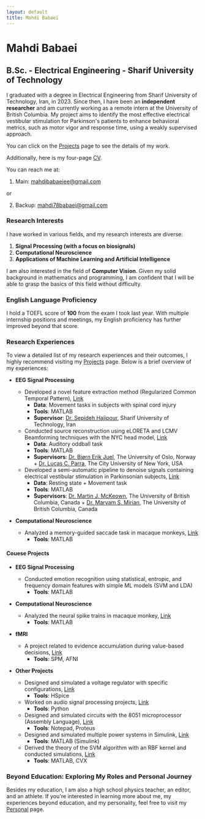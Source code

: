 ```yaml
---
layout: default
title: Mahdi Babaei
---
```


# Mahdi Babaei
## B.Sc. - Electrical Engineering - Sharif University of Technology

I graduated with a degree in Electrical Engineering from Sharif University of Technology, Iran, in 2023. Since then, I have been an **independent researcher** and am currently working as a remote intern at the University of British Columbia. My project aims to identify the most effective electrical vestibular stimulation for Parkinson's patients to enhance behavioral metrics, such as motor vigor and response time, using a weakly supervised approach.

You can click on the [Projects](./projects.md) page to see the details of my work.

Additionally, here is my four-page [CV](/MahdiBabaei_CV.pdf).

You can reach me at: 

1. Main: [mahdibabaeiee@gmail.com](mailto:mahdibabaeiee@gmail.com) 

or 

2. Backup: [mahdi78babaei@gmail.com](mailto:mahdi78babaei@gmail.com)

### Research Interests
I have worked in various fields, and my research interests are diverse:
1. **Signal Processing (with a focus on biosignals)**
2. **Computational Neuroscience** 
3. **Applications of Machine Learning and Artificial Intelligence**

I am also interested in the field of **Computer Vision**. Given my solid background in mathematics and programming, I am confident that I will be able to grasp the basics of this field without difficulty.

### English Language Proficiency
I hold a TOEFL score of **100** from the exam I took last year. With multiple internship positions and meetings, my English proficiency has further improved beyond that score.

### Research Experiences
To view a detailed list of my research experiences and their outcomes, I highly recommend visiting my [Projects](./projects.md) page. Below is a brief overview of my experiences:

- **EEG Signal Processing**
  - Developed a novel feature extraction method (Regularized Common Temporal Pattern), [Link](./RCTP.md)
      - **Data**: Movement tasks in subjects with spinal cord injury
	  - **Tools**: MATLAB
	  - **ُSupervisor**: [Dr. Sepideh Hajipour](https://scholar.google.com/citations?user=jcH5o_IAAAAJ&hl=en), Sharif University of Technology, Iran
  - Conducted source reconstruction using eLORETA and LCMV Beamforming techniques with the NYC head model, [Link](./SourceReconstruction.md)
      - **Data**: Auditory oddball task
	  - **Tools**: MATLAB
      - **ُSupervisors**: [Dr. Bjørn Erik Juel](https://scholar.google.com/citations?user=vvEltwIAAAAJ&hl=en), The University of Oslo, Norway + [Dr. Lucas C. Parra](https://scholar.google.com/citations?user=-4BM5pwAAAAJ&hl=en), The City University of New York, USA	  
  - Developed a semi-automatic pipeline to denoise signals containing electrical vestibular stimulation in Parkinsonian subjects, [Link](./UBCDenoisingPipeline.md) 
      - **Data**: Resting state + Movement task
	  - **Tools**: MATLAB
      - **ُSupervisors**: [Dr. Martin J. McKeown](https://scholar.google.com/citations?user=cBAT2tQAAAAJ&hl=en), The University of British Columbia, Canada + [Dr. Maryam	S. Mirian](https://scholar.google.com/citations?user=7etobUIAAAAJ&hl=en), The University of British Columbia, Canada  

- **Computational Neuroscience**
  - Analyzed a memory-guided saccade task in macaque monkeys, [Link](./IPMNDASS.md)
      - **Tools**: MATLAB

#### Couese Projects 
- **EEG Signal Processing**  
  - Conducted emotion recognition using statistical, entropic, and frequency domain features with simple ML models (SVM and LDA)
	  - **Tools**: MATLAB
	  
- **Computational Neuroscience**
  - Analyzed the neural spike trains in macaque monkey, [Link](./NSProject.md)
      - **Tools**: MATLAB
	  
- **fMRI**
  - A project related to evidence accumulation during value-based decisions, [Link](./fMRIProject.md)
      - **Tools**: SPM, AFNI

- **Other Projects**
  - Designed and simulated a voltage regulator with specific configurations, [Link](./fMRIProject.md)
      - **Tools**: HSpice
  - Worked on audio signal processing projects, [Link](./DSPProject.md)
      - **Tools**: Python	  
  - Designed and simulated circuits with the 8051 microprocessor (Assembly Language), [Link](./CAProject.md)
      - **Tools**: Notepad, Proteus
  - Designed and simulated multiple power systems in Simulink, [Link](./EECProject.md)
      - **Tools**: MATLAB (Simulink)
  - Derived the theory of the SVM algorithm with an RBF kernel and conducted simulations, [Link](./SVMProject.md)
      - **Tools**: MATLAB, CVX
	  

### Beyond Education: Exploring My Roles and Personal Journey

Besides my education, I am also a high school physics teacher, an editor, and an athlete. If you're interested in learning more about me, my experiences beyond education, and my personality, feel free to visit my [Personal](./personal.md) page.







